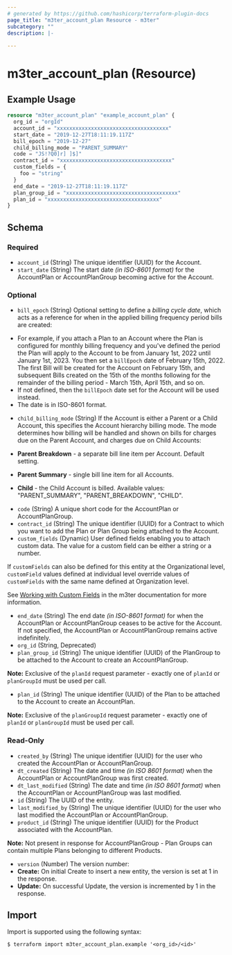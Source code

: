 ```yaml
---
# generated by https://github.com/hashicorp/terraform-plugin-docs
page_title: "m3ter_account_plan Resource - m3ter"
subcategory: ""
description: |-
  
---
```


# m3ter_account_plan (Resource)



## Example Usage

```terraform
resource "m3ter_account_plan" "example_account_plan" {
  org_id = "orgId"
  account_id = "xxxxxxxxxxxxxxxxxxxxxxxxxxxxxxxxxxxx"
  start_date = "2019-12-27T18:11:19.117Z"
  bill_epoch = "2019-12-27"
  child_billing_mode = "PARENT_SUMMARY"
  code = "JS!?Q0]r] ]$]"
  contract_id = "xxxxxxxxxxxxxxxxxxxxxxxxxxxxxxxxxxxx"
  custom_fields = {
    foo = "string"
  }
  end_date = "2019-12-27T18:11:19.117Z"
  plan_group_id = "xxxxxxxxxxxxxxxxxxxxxxxxxxxxxxxxxxxx"
  plan_id = "xxxxxxxxxxxxxxxxxxxxxxxxxxxxxxxxxxxx"
}
```

<!-- schema generated by tfplugindocs -->
## Schema

### Required

- `account_id` (String) The unique identifier (UUID) for the Account.
- `start_date` (String) The start date *(in ISO-8601 format)* for the AccountPlan or AccountPlanGroup becoming active for the Account.

### Optional

- `bill_epoch` (String) Optional setting to define a *billing cycle date*, which acts as a reference for when in the applied billing frequency period bills are created:
* For example, if you attach a Plan to an Account where the Plan is configured for monthly billing frequency and you've defined the period the Plan will apply to the Account to be from January 1st, 2022 until January 1st, 2023. You then set a `billEpoch` date of February 15th, 2022. The first Bill will be created for the Account on February 15th, and subsequent Bills created on the 15th of the months following for the remainder of the billing period - March 15th, April 15th, and so on.
* If not defined, then the `billEpoch` date set for the Account will be used instead.
* The date is in ISO-8601 format.
- `child_billing_mode` (String) If the Account is either a Parent or a Child Account, this specifies the Account hierarchy billing mode. The mode determines how billing will be handled and shown on bills for charges due on the Parent Account, and charges due on Child Accounts:

* **Parent Breakdown** - a separate bill line item per Account. Default setting.

* **Parent Summary** - single bill line item for all Accounts.

* **Child** - the Child Account is billed.
Available values: "PARENT_SUMMARY", "PARENT_BREAKDOWN", "CHILD".
- `code` (String) A unique short code for the AccountPlan or AccountPlanGroup.
- `contract_id` (String) The unique identifier (UUID) for a Contract to which you want to add the Plan or Plan Group being attached to the Account.
- `custom_fields` (Dynamic) User defined fields enabling you to attach custom data. The value for a custom field can be either a string or a number.

If `customFields` can also be defined for this entity at the Organizational level, `customField` values defined at individual level override values of `customFields` with the same name defined at Organization level.

See [Working with Custom Fields](https://www.m3ter.com/docs/guides/creating-and-managing-products/working-with-custom-fields) in the m3ter documentation for more information.
- `end_date` (String) The end date *(in ISO-8601 format)* for when the AccountPlan or AccountPlanGroup ceases to be active for the Account. If not specified, the AccountPlan or AccountPlanGroup remains active indefinitely.
- `org_id` (String, Deprecated)
- `plan_group_id` (String) The unique identifier (UUID) of the PlanGroup to be attached to the Account to create an AccountPlanGroup.

**Note:** Exclusive of the `planId` request parameter - exactly one of `planId` or `planGroupId` must be used per call.
- `plan_id` (String) The unique identifier (UUID) of the Plan to be attached to the Account to create an AccountPlan.

**Note:** Exclusive of the `planGroupId` request parameter - exactly one of `planId` or `planGroupId` must be used per call.

### Read-Only

- `created_by` (String) The unique identifier (UUID) for the user who created the AccountPlan or AccountPlanGroup.
- `dt_created` (String) The date and time *(in ISO 8601 format)* when the AccountPlan or AccountPlanGroup was first created.
- `dt_last_modified` (String) The date and time *(in ISO 8601 format)* when the AccountPlan or AccountPlanGroup was last modified.
- `id` (String) The UUID of the entity.
- `last_modified_by` (String) The unique identifier (UUID) for the user who last modified the AccountPlan or AccountPlanGroup.
- `product_id` (String) The unique identifier (UUID) for the Product associated with the AccountPlan.

**Note:** Not present in response for AccountPlanGroup - Plan Groups can contain multiple Plans belonging to different Products.
- `version` (Number) The version number:
- **Create:** On initial Create to insert a new entity, the version is set at 1 in the response.
- **Update:** On successful Update, the version is incremented by 1 in the response.

## Import

Import is supported using the following syntax:

```shell
$ terraform import m3ter_account_plan.example '<org_id>/<id>'
```
